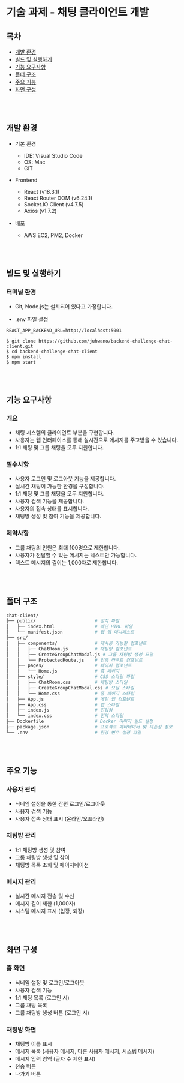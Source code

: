 # 기술 과제 - 채팅 클라이언트 개발
## 목차

- [개발 환경](#개발-환경)
- [빌드 및 실행하기](#빌드-및-실행하기)
- [기능 요구사항](#기능-요구사항)
- [폴더 구조](#폴더-구조)
- [주요 기능](#주요-기능)
- [화면 구성](#화면-구성)

<br/><br/>

## 개발 환경

- 기본 환경
  - IDE: Visual Studio Code
  - OS: Mac
  - GIT

- Frontend
  - React (v18.3.1)
  - React Router DOM (v6.24.1)
  - Socket.IO Client (v4.7.5)
  - Axios (v1.7.2)

- 배포
  - AWS EC2, PM2, Docker

<br/><br/>

## 빌드 및 실행하기
### 터미널 환경
- Git, Node.js는 설치되어 있다고 가정합니다.

- .env 파일 설정
```plaintext
REACT_APP_BACKEND_URL=http://localhost:5001
```
```plaintext
$ git clone https://github.com/juhwano/backend-challenge-chat-client.git
$ cd backend-challenge-chat-client
$ npm install
$ npm start
```

<br/><br/>

## 기능 요구사항
### 개요
- 채팅 시스템의 클라이언트 부분을 구현합니다.
- 사용자는 웹 인터페이스를 통해 실시간으로 메시지를 주고받을 수 있습니다.
- 1:1 채팅 및 그룹 채팅을 모두 지원합니다.
### 필수사항
- 사용자 로그인 및 로그아웃 기능을 제공합니다.
- 실시간 채팅이 가능한 환경을 구성합니다.
- 1:1 채팅 및 그룹 채팅을 모두 지원합니다.
- 사용자 검색 기능을 제공합니다.
- 사용자의 접속 상태를 표시합니다.
- 채팅방 생성 및 참여 기능을 제공합니다.
### 제약사항
- 그룹 채팅의 인원은 최대 100명으로 제한합니다.
- 사용자가 전달할 수 있는 메시지는 텍스트만 가능합니다.
- 텍스트 메시지의 길이는 1,000자로 제한합니다.

<br/><br/>

## 폴더 구조
```bash
chat-client/
├── public/                      # 정적 파일
│   ├── index.html               # 메인 HTML 파일
│   └── manifest.json            # 웹 앱 매니페스트
├── src/
│   ├── components/              # 재사용 가능한 컴포넌트
│   │   ├── ChatRoom.js          # 채팅방 컴포넌트
│   │   ├── CreateGroupChatModal.js # 그룹 채팅방 생성 모달
│   │   └── ProtectedRoute.js    # 인증 라우트 컴포넌트
│   ├── pages/                   # 페이지 컴포넌트
│   │   └── Home.js              # 홈 페이지
│   ├── style/                   # CSS 스타일 파일
│   │   ├── ChatRoom.css         # 채팅방 스타일
│   │   ├── CreateGroupChatModal.css # 모달 스타일
│   │   └── Home.css             # 홈 페이지 스타일
│   ├── App.js                   # 메인 앱 컴포넌트
│   ├── App.css                  # 앱 스타일
│   ├── index.js                 # 진입점
│   └── index.css                # 전역 스타일
├── Dockerfile                   # Docker 이미지 빌드 설정
├── package.json                 # 프로젝트 메타데이터 및 의존성 정보
└── .env                         # 환경 변수 설정 파일
```

<br/><br/>

## 주요 기능
### 사용자 관리
- 닉네임 설정을 통한 간편 로그인/로그아웃
- 사용자 검색 기능
- 사용자 접속 상태 표시 (온라인/오프라인)
### 채팅방 관리
- 1:1 채팅방 생성 및 참여
- 그룹 채팅방 생성 및 참여
- 채팅방 목록 조회 및 페이지네이션
### 메시지 관리
- 실시간 메시지 전송 및 수신
- 메시지 길이 제한 (1,000자)
- 시스템 메시지 표시 (입장, 퇴장)

<br/><br/>

## 화면 구성
### 홈 화면
- 닉네임 설정 및 로그인/로그아웃
- 사용자 검색 기능
- 1:1 채팅 목록 (로그인 시)
- 그룹 채팅 목록
- 그룹 채팅방 생성 버튼 (로그인 시)
### 채팅방 화면
- 채팅방 이름 표시
- 메시지 목록 (사용자 메시지, 다른 사용자 메시지, 시스템 메시지)
- 메시지 입력 영역 (글자 수 제한 표시)
- 전송 버튼
- 나가기 버튼
